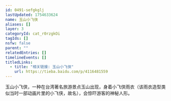 ```yaml
---
id: 0491-sefgkglj
lastUpdated: 1754633624
name: 玉山小飞侠
aliases: []
layer: 3
categoryId: cat_r0rzgkOi
tagIds: []
nsfw: false
parent: ""
relatedEntries: []
timelineEvents: []
titledLinks:
  - title: "相关链接: 玉山小飞侠"
    url: https://tieba.baidu.com/p/4116481559
---
```


玉山小飞侠，一种在台湾著名旅游景点玉山出现，身着小飞侠雨衣（该雨衣造型类似当时一部动画片里的小飞侠，故名），会惊吓游客的神秘人形。